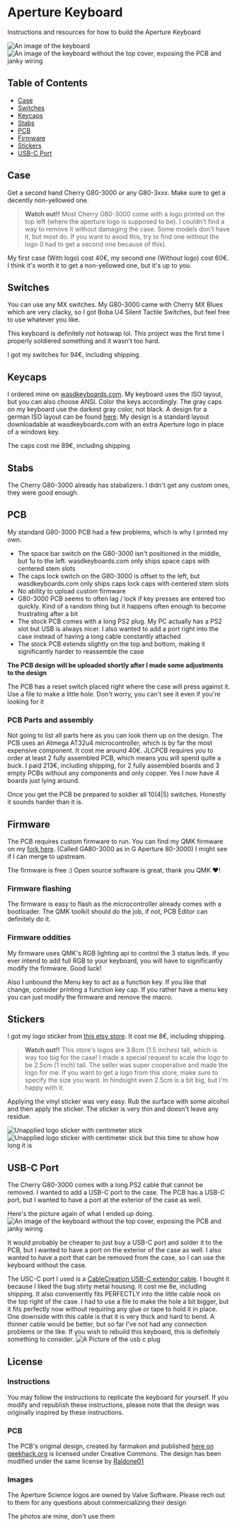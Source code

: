 # Aperture Keyboard
Instructions and resources for how to build the Aperture Keyboard

![An image of the keyboard](pictures/20221109_221925.jpg)
![An image of the keyboard without the top cover, exposing the PCB and janky wiring](pictures/20221109_222052.jpg)

## Table of Contents
- [Case](#case)
- [Switches](#switches)
- [Keycaps](#keycaps)
- [Stabs](#stabs)
- [PCB](#pcb)
- [Firmware](#firmware)
- [Stickers](#stickers)
- [USB-C Port](#usb-c-port)

## Case
Get a second hand Cherry G80-3000 or any G80-3xxx. Make sure to get a decently non-yellowed one.

> **Watch out!!** Most Cherry G80-3000 come with a logo printed on the top left (where the aperture logo is supposed to be). I couldn't find a way to remove it without damaging the case. Some models don't have it, but most do. If you want to avoid this, try to find one without the logo (I had to get a second one because of this).

My first case (With logo) cost 40€, my second one (Without logo) cost 60€. I think it's worth it to get a non-yellowed one, but it's up to you.

## Switches
You can use any MX switches. My G80-3000 came with Cherry MX Blues which are very clacky, so I got Boba U4 Silent Tactile Switches, but feel free to use whatever you like.

This keyboard is definitely not hotswap lol. This project was the first time I properly soldiered something and it wasn't too hard.

I got my switches for 94€, including shipping.

## Keycaps
I ordered mine on [wasdkeyboards.com](https://www.wasdkeyboards.com/). My keyboard uses the ISO layout, but you can also choose ANSI. Color the keys accordingly. The gray caps on my keyboard use the darkest gray color, not black. 
A design for a german ISO layout can be found [here](wasd-inkscape-105-04.20.2021.svg). My design is a standard layout downloadable at wasdkeyboards.com with an extra Aperture logo in place of a windows key.

The caps cost me 89€, including shipping

## Stabs
The Cherry G80-3000 already has stabalizers. I didn't get any custom ones, they were good enough.

## PCB
My standard G80-3000 PCB had a few problems, which is why I printed my own.

- The space bar switch on the G80-3000 isn't positioned in the middle, but 1u to the left. wasdkeyboards.com only ships space caps with centered stem slots
- The caps lock switch on the G80-3000 is offset to the left, but wasdkeyboards.com only ships caps lock caps with centered stem slots
- No ability to upload custom firmware
- G80-3000 PCB seems to often lag / lock if key presses are entered too quickly. Kind of a random thing but it happens often enough to become frustrating after a bit
- The stock PCB comes with a long PS2 plug. My PC actually has a PS2 slot but USB is always nicer. I also wanted to add a port right into the case instead of having a long cable constantly attached
- The stock PCB extends slightly on the top and bottom, making it significantly harder to reassemble the case

**The PCB design will be uploaded shortly after I made some adjustments to the design**

The PCB has a reset switch placed right where the case will press against it. Use a file to make a little hole. Don't worry, you can't see it even if you're looking for it

### PCB Parts and assembly
Not going to list all parts here as you can look them up on the design. The PCB uses an Atmega AT32u4 microcontroller, which is by far the most expensive component. It cost me around 40€.
JLCPCB requires you to order at least 2 fully assembled PCB, which means you will spend quite a buck. I paid 213€, including shipping, for 2 fully assembled boards and 3 empty PCBs without any components and only copper. Yes I now have 4 boards just lying around.

Once you get the PCB be prepared to soldier all 10(4|5) switches. Honestly it sounds harder than it is.

## Firmware
The PCB requires custom firmware to run. You can find my QMK firmware on my [fork here](https://github.com/StefanH-AT/qmk_firmware). (Called GA80-3000 as in G Aperture 80-3000) I might see if I can merge to upstream.

The firmware is free :) Open source software is great, thank you QMK ❤!

### Firmware flashing
The firmware is easy to flash as the microcontroller already comes with a bootloader. The QMK toolkit should do the job, if not, PCB Editor can definitely do it.

### Firmware oddities
My firmware uses QMK's RGB lighting api to control the 3 status leds. If you ever intend to add full RGB to your keyboard, you will have to significantly modify the firmware. Good luck!

Also I unbound the Menu key to act as a function key. If you like that change, consider printing a function key cap. If you rather have a menu key you can just modify the firmware and remove the macro.

## Stickers
I got my logo sticker from [this etsy store](https://www.etsy.com/listing/1068475395/aperture-laboratories-vinyl-decal). It cost me 8€, including shipping. 

> **Watch out!!** This store's logos are 3.8cm (1.5 inches) tall, which is way too big for the case! I made a special request to scale the logo to be 2.5cm (1 inch) tall. The seller was super cooperative and made the logo for me. If you want to get a logo from this store, make sure to specify the size you want. In hindsight even 2.5cm is a bit big, but I'm happy with it.

Applying the vinyl sticker was very easy. Rub the surface with some alcohol and then apply the sticker. The sticker is very thin and doesn't leave any residue.

![Unapplied logo sticker with centimeter stick](pictures/20221112_172636.jpg)
![Unapplied logo sticker with centimeter stick but this time to show how long it is](pictures/20221112_172658.jpg)

## USB-C Port
The Cherry G80-3000 comes with a long PS2 cable that cannot be removed. I wanted to add a USB-C port to the case. The PCB has a USB-C port, but I wanted to have a port at the exterior of the case as well.

Here's the picture again of what I ended up doing.
![An image of the keyboard without the top cover, exposing the PCB and janky wiring](pictures/20221109_222052.jpg)

It would probably be cheaper to just buy a USB-C port and solder it to the PCB, but I wanted to have a port on the exterior of the case as well. I also wanted to have a port that can be removed from the case, so I can use the keyboard without the case.

The USC-C port I used is a [CableCreation USB-C extendor cable](https://www.amazon.de/Verl%C3%A4ngerung-CabelCreation-SuperSpeed-Extender-Stecker/dp/B01FM4ZQLQ/ref=sr_1_3?__mk_de_DE=%C3%85M%C3%85%C5%BD%C3%95%C3%91&crid=7JYLWJ8P2CH1&keywords=cablecreation+usb+c+extender&qid=1668271018&sprefix=cablecreation+usb+c+extender%2Caps%2C95&sr=8-3). I bought it because I liked the bug stirty metal housing. It cost me 8e, including shipping. It also conveniently fits PERFECTLY into the little cable nook on the top right of the case. I had to use a file to make the hole a bit bigger, but it fits perfectly now without requiring any glue or tape to hold it in place. One downside with this cable is that it is very thick and hard to bend. A thinner cable would be better, but so far I've not had any connection problems or the like. If you wish to rebuild this keyboard, this is definitely something to consider.
![A Picture of the usb c plug](pictures/20221109_222006.jpg)

## License

### Instructions
You may follow the instructions to replicate the keyboard for yourself. If you modify and republish these instructions, please note that the design was originally inspired by these instructions.

### PCB
The PCB's original design, created by farmakon and published [here on geekhack.org](https://geekhack.org/index.php?topic=92962.0) is licensed under Creative Commons. 
The design has been modified under the same license by [Raldone01](https://github.com/raldone01)

### Images
The Aperture Science logos are owned by Valve Software. Please rech out to them for any questions about commercializing their design

The photos are mine, don't use them
